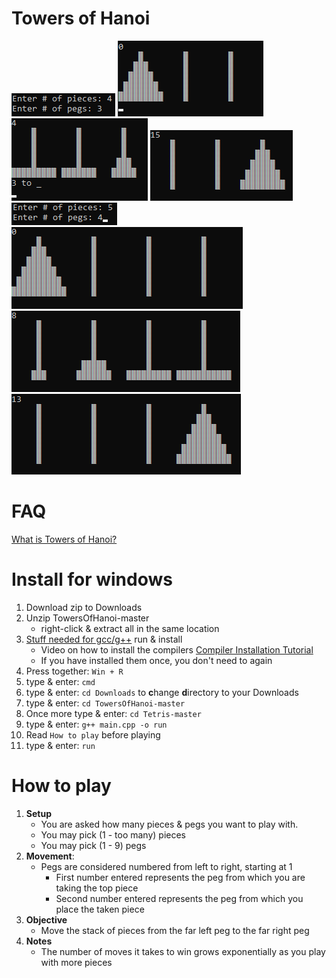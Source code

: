 # Towers of Hanoi
![Example 1](Ex1.png)
![Example 2](Ex2.png)
![Example 3](Ex3.png)
![Example 4](Ex4.png)
![Example 5](Ex5.png)
![Example 6](Ex6.png)
![Example 7](Ex7.png)
![Example 8](Ex8.png)

# FAQ
[What is Towers of Hanoi?](https://en.wikipedia.org/wiki/Tower_of_Hanoi)

# Install for windows
1. Download zip to Downloads
2. Unzip TowersOfHanoi-master
    * right-click & extract all in the same location
3. [Stuff needed for gcc/g++](https://iweb.dl.sourceforge.net/project/tdm-gcc/TDM-GCC%20Installer/tdm64-gcc-5.1.0-2.exe) run & install
    * Video on how to install the compilers [Compiler Installation Tutorial](www.youtube.com/vhgww2hvyq9jpyp)
    * If you have installed them once, you don't need to again
4. Press together: ```Win + R```
5. type & enter: ```cmd```
6. type & enter: ```cd Downloads``` to **c**hange **d**irectory to your Downloads
7. type & enter: ```cd TowersOfHanoi-master```
8. Once more type & enter: ```cd Tetris-master```
9. type & enter: ```g++ main.cpp -o run```
10. Read ```How to play``` before playing
11. type & enter: ```run```

# How to play  
1. **Setup**
    * You are asked how many pieces & pegs you want to play with.
    * You may pick (1 - too many) pieces
    * You may pick (1 - 9) pegs
2. **Movement**:
    * Pegs are considered numbered from left to right, starting at 1
        - First number entered represents the peg from which you are taking the top piece
        - Second number entered represents the peg from which you place the taken piece 
3. **Objective**
    * Move the stack of pieces from the far left peg to the far right peg
3. **Notes**
    * The number of moves it takes to win grows exponentially as you play with more pieces